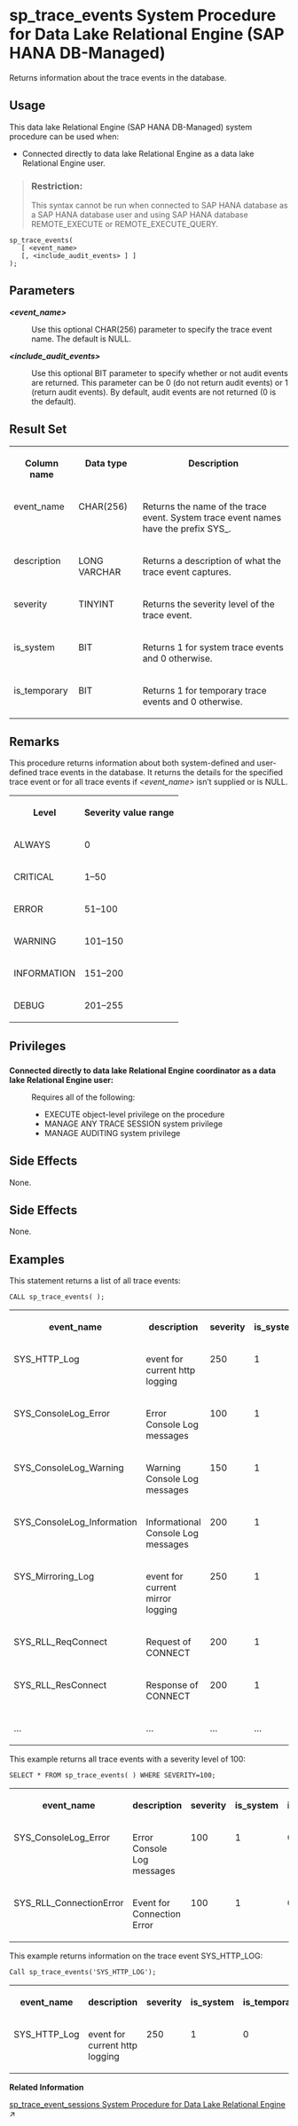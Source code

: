 <!-- loio9897bebbf9314d72a926d9adae52ead8 -->

# sp\_trace\_events System Procedure for Data Lake Relational Engine \(SAP HANA DB-Managed\)

Returns information about the trace events in the database.



<a name="loio9897bebbf9314d72a926d9adae52ead8__section_php_4bb_1yb"/>

## Usage

This data lake Relational Engine \(SAP HANA DB-Managed\) system procedure can be used when:

-   Connected directly to data lake Relational Engine as a data lake Relational Engine user.

> ### Restriction:  
> This syntax cannot be run when connected to SAP HANA database as a SAP HANA database user and using SAP HANA database REMOTE\_EXECUTE or REMOTE\_EXECUTE\_QUERY.



```
sp_trace_events(
   [ <event_name> 
   [, <include_audit_events> ] ]
);
```



<a name="loio9897bebbf9314d72a926d9adae52ead8__section_ppr_pk2_srb"/>

## Parameters


<dl>
<dt><b>

*<event\_name\>* 

</b></dt>
<dd>

Use this optional CHAR\(256\) parameter to specify the trace event name. The default is NULL.



</dd><dt><b>

*<include\_audit\_events\>* 

</b></dt>
<dd>

Use this optional BIT parameter to specify whether or not audit events are returned. This parameter can be 0 \(do not return audit events\) or 1 \(return audit events\). By default, audit events are not returned \(0 is the default\).



</dd>
</dl>



<a name="loio9897bebbf9314d72a926d9adae52ead8__section_d4h_qk2_srb"/>

## Result Set


<table>
<tr>
<th valign="top">

Column name

</th>
<th valign="top">

Data type

</th>
<th valign="top">

Description

</th>
</tr>
<tr>
<td valign="top">

event\_name

</td>
<td valign="top">

CHAR\(256\)

</td>
<td valign="top">

Returns the name of the trace event. System trace event names have the prefix SYS\_.

</td>
</tr>
<tr>
<td valign="top">

description

</td>
<td valign="top">

LONG VARCHAR

</td>
<td valign="top">

Returns a description of what the trace event captures.

</td>
</tr>
<tr>
<td valign="top">

severity

</td>
<td valign="top">

TINYINT

</td>
<td valign="top">

Returns the severity level of the trace event.

</td>
</tr>
<tr>
<td valign="top">

is\_system

</td>
<td valign="top">

BIT

</td>
<td valign="top">

Returns 1 for system trace events and 0 otherwise.

</td>
</tr>
<tr>
<td valign="top">

is\_temporary

</td>
<td valign="top">

BIT

</td>
<td valign="top">

Returns 1 for temporary trace events and 0 otherwise.

</td>
</tr>
</table>



<a name="loio9897bebbf9314d72a926d9adae52ead8__section_tsx_qk2_srb"/>

## Remarks

This procedure returns information about both system-defined and user-defined trace events in the database. It returns the details for the specified trace event or for all trace events if *<event\_name\>* isn’t supplied or is NULL.


<table>
<tr>
<th valign="top">

Level

</th>
<th valign="top">

Severity value range

</th>
</tr>
<tr>
<td valign="top">

ALWAYS

</td>
<td valign="top">

0

</td>
</tr>
<tr>
<td valign="top">

CRITICAL

</td>
<td valign="top">

1–50

</td>
</tr>
<tr>
<td valign="top">

ERROR

</td>
<td valign="top">

51–100

</td>
</tr>
<tr>
<td valign="top">

WARNING

</td>
<td valign="top">

101–150

</td>
</tr>
<tr>
<td valign="top">

INFORMATION

</td>
<td valign="top">

151–200

</td>
</tr>
<tr>
<td valign="top">

DEBUG

</td>
<td valign="top">

201–255

</td>
</tr>
</table>



<a name="loio9897bebbf9314d72a926d9adae52ead8__section_b1z_tbb_1yb"/>

## Privileges



### 


<dl>
<dt><b>

Connected directly to data lake Relational Engine **coordinator** as a data lake Relational Engine user:

</b></dt>
<dd>

Requires all of the following:

-   EXECUTE object-level privilege on the procedure
-   MANAGE ANY TRACE SESSION system privilege
-   MANAGE AUDITING system privilege



</dd>
</dl>



<a name="loio9897bebbf9314d72a926d9adae52ead8__section_rmr_rk2_srb"/>

## Side Effects

None.



<a name="loio9897bebbf9314d72a926d9adae52ead8__section_bdd_pmj_yyb"/>

## Side Effects

None.



## Examples

This statement returns a list of all trace events:

```
CALL sp_trace_events( );
```


<table>
<tr>
<th valign="top">

event\_name

</th>
<th valign="top">

description

</th>
<th valign="top">

severity

</th>
<th valign="top">

is\_system

</th>
<th valign="top">

is\_temporary

</th>
</tr>
<tr>
<td valign="top">

SYS\_HTTP\_Log

</td>
<td valign="top">

event for current http logging

</td>
<td valign="top">

250

</td>
<td valign="top">

1

</td>
<td valign="top">

0

</td>
</tr>
<tr>
<td valign="top">

SYS\_ConsoleLog\_Error

</td>
<td valign="top">

Error Console Log messages

</td>
<td valign="top">

100

</td>
<td valign="top">

1

</td>
<td valign="top">

0

</td>
</tr>
<tr>
<td valign="top">

SYS\_ConsoleLog\_Warning

</td>
<td valign="top">

Warning Console Log messages

</td>
<td valign="top">

150

</td>
<td valign="top">

1

</td>
<td valign="top">

0

</td>
</tr>
<tr>
<td valign="top">

SYS\_ConsoleLog\_Information

</td>
<td valign="top">

Informational Console Log messages

</td>
<td valign="top">

200

</td>
<td valign="top">

1

</td>
<td valign="top">

0

</td>
</tr>
<tr>
<td valign="top">

SYS\_Mirroring\_Log

</td>
<td valign="top">

event for current mirror logging

</td>
<td valign="top">

250

</td>
<td valign="top">

1

</td>
<td valign="top">

0

</td>
</tr>
<tr>
<td valign="top">

SYS\_RLL\_ReqConnect

</td>
<td valign="top">

Request of CONNECT

</td>
<td valign="top">

200

</td>
<td valign="top">

1

</td>
<td valign="top">

0

</td>
</tr>
<tr>
<td valign="top">

SYS\_RLL\_ResConnect

</td>
<td valign="top">

Response of CONNECT

</td>
<td valign="top">

200

</td>
<td valign="top">

1

</td>
<td valign="top">

0

</td>
</tr>
<tr>
<td valign="top">

…

</td>
<td valign="top">

…

</td>
<td valign="top">

…

</td>
<td valign="top">

…

</td>
<td valign="top">

…

</td>
</tr>
</table>

This example returns all trace events with a severity level of 100:

```
SELECT * FROM sp_trace_events( ) WHERE SEVERITY=100;
```


<table>
<tr>
<th valign="top">

event\_name

</th>
<th valign="top">

description

</th>
<th valign="top">

severity

</th>
<th valign="top">

is\_system

</th>
<th valign="top">

is\_temporary

</th>
</tr>
<tr>
<td valign="top">

SYS\_ConsoleLog\_Error

</td>
<td valign="top">

Error Console Log messages

</td>
<td valign="top">

100

</td>
<td valign="top">

1

</td>
<td valign="top">

0

</td>
</tr>
<tr>
<td valign="top">

SYS\_RLL\_ConnectionError

</td>
<td valign="top">

Event for Connection Error

</td>
<td valign="top">

100

</td>
<td valign="top">

1

</td>
<td valign="top">

0

</td>
</tr>
</table>

This example returns information on the trace event SYS\_HTTP\_LOG:

```
Call sp_trace_events('SYS_HTTP_LOG');
```


<table>
<tr>
<th valign="top">

event\_name

</th>
<th valign="top">

description

</th>
<th valign="top">

severity

</th>
<th valign="top">

is\_system

</th>
<th valign="top">

is\_temporary

</th>
</tr>
<tr>
<td valign="top">

SYS\_HTTP\_Log

</td>
<td valign="top">

event for current http logging

</td>
<td valign="top">

250

</td>
<td valign="top">

1

</td>
<td valign="top">

0

</td>
</tr>
</table>

**Related Information**  


[sp_trace_event_sessions System Procedure for Data Lake Relational Engine](https://help.sap.com/viewer/19b3964099384f178ad08f2d348232a9/2023_4_QRC/en-US/8179c9326ce210149a84c8b4621ed3d9.html "Returns a list of the trace event sessions that are defined for the database.") :arrow_upper_right:

